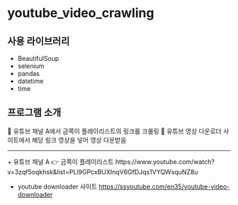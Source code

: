 # youtube_video_crawling

## 사용 라이브러리
+ BeautifulSoup
+ selenium
+ pandas
+ datetime
+ time


## 프로그램 소개 
🎈 유튜브 채널 A에서 금쪽이 플레이리스트의 링크를 크롤링
🎈 유튜브 영상 다운로더 사이트에서 해당 링크 영상을 넣어 영상 다운받음

<hr/>
+ 유튜브 채널 A 👉 금쪽이 플레이리스트
https://www.youtube.com/watch?v=3zqf5oqkhsk&list=PLl9GPcxBUXInqV6GfDJqs1VYQWxquNZ8u


+ youtube downloader 사이트
https://ssyoutube.com/en35/youtube-video-downloader
